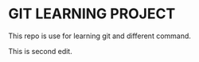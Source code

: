 # GIT LEARNING PROJECT
This repo is use for learning git and different command.

This is second edit.
